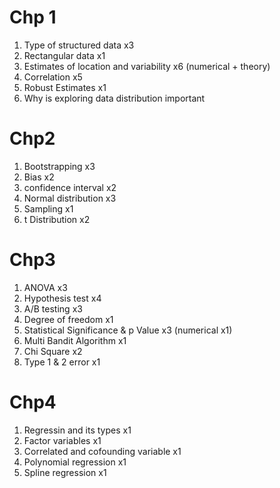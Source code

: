 # Chp 1
1. Type of structured data x3
2. Rectangular data x1
3. Estimates of location and variability x6 (numerical + theory)
4. Correlation x5
5. Robust Estimates x1
6. Why is exploring data distribution important

# Chp2
1. Bootstrapping x3
2. Bias x2
3. confidence interval x2
4. Normal distribution x3
5. Sampling x1
6. t Distribution x2

# Chp3
1. ANOVA x3
2. Hypothesis test x4
3. A/B testing x3
4. Degree of freedom x1
5. Statistical Significance & p Value x3 (numerical x1)
6. Multi Bandit Algorithm x1
7. Chi Square x2
8. Type 1 & 2 error x1

# Chp4
1. Regressin and its types x1
2. Factor variables x1
3. Correlated and cofounding variable x1
4. Polynomial regression x1
5. Spline regression x1